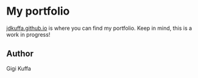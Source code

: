 # My portfolio

[jdkuffa.github.io](https://jdkuffa.github.io) is where you can find my portfolio. Keep in mind, this is a work in progress!

## Author
Gigi Kuffa
